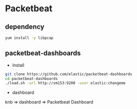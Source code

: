 # Packetbeat

## dependency

```bash
yum install -y libpcap
```

## packetbeat-dashboards

- Install
```bash
git clone https://github.com/elastic/packetbeat-dashboards
cd packetbeat-dashboards
./load.sh -url http://vm153:9200 -user elastic:changeme
```

- dashboard

knb => dashboard => Packetbeat Dashboard
